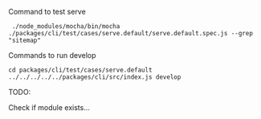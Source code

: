 

Command to test serve
```
 ./node_modules/mocha/bin/mocha ./packages/cli/test/cases/serve.default/serve.default.spec.js --grep "sitemap"
```


Commands to run develop
```
cd packages/cli/test/cases/serve.default
../../../../../packages/cli/src/index.js develop
```


TODO:

Check if module exists...